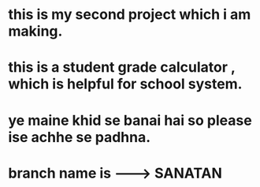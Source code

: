 # this is my second project which i am making.
# this is a student grade calculator , which is helpful for school system.
# ye maine khid se banai hai so please ise achhe se padhna.
# branch name is ---> SANATAN